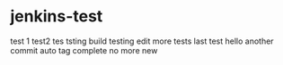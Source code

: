 # jenkins-test
test 1
test2
tes
tsting
build testing
edit
more tests
last test
hello
another commit
auto tag complete
no more 
new
